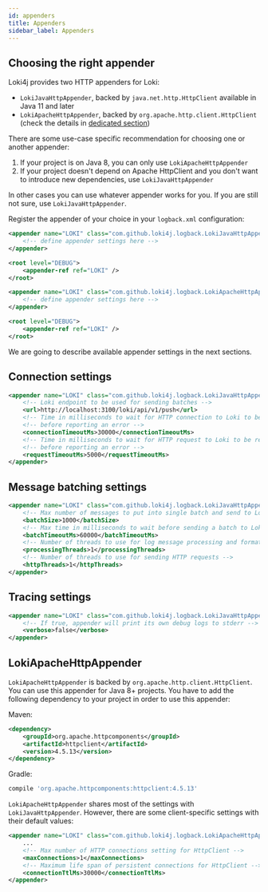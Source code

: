 ```yaml
---
id: appenders
title: Appenders
sidebar_label: Appenders
---
```


## Choosing the right appender

Loki4j provides two HTTP appenders for Loki:

- `LokiJavaHttpAppender`, backed by `java.net.http.HttpClient` available in Java 11 and later
- `LokiApacheHttpAppender`, backed by `org.apache.http.client.HttpClient`
(check the details in [dedicated section](#lokiapachehttpappender))

There are some use-case specific recommendation for choosing one or another appender:

1. If your project is on Java 8, you can only use `LokiApacheHttpAppender`
2. If your project doesn't depend on Apache HttpClient and you don't want to introduce
new dependencies, use `LokiJavaHttpAppender`

In other cases you can use whatever appender works for you.
If you are still not sure, use `LokiJavaHttpAppender`.

Register the appender of your choice in your `logback.xml` configuration:

<!--DOCUSAURUS_CODE_TABS-->
<!--LokiJavaHttpAppender-->

```xml
<appender name="LOKI" class="com.github.loki4j.logback.LokiJavaHttpAppender">
    <!-- define appender settings here -->
</appender>

<root level="DEBUG">
    <appender-ref ref="LOKI" />
</root>
```

<!--LokiApacheHttpAppender-->

```xml
<appender name="LOKI" class="com.github.loki4j.logback.LokiApacheHttpAppender">
    <!-- define appender settings here -->
</appender>

<root level="DEBUG">
    <appender-ref ref="LOKI" />
</root>
```

<!--END_DOCUSAURUS_CODE_TABS-->

We are going to describe available appender settings in the next sections.

## Connection settings

```xml
<appender name="LOKI" class="com.github.loki4j.logback.LokiJavaHttpAppender">
    <!-- Loki endpoint to be used for sending batches -->
    <url>http://localhost:3100/loki/api/v1/push</url>
    <!-- Time in milliseconds to wait for HTTP connection to Loki to be established -->
    <!-- before reporting an error -->
    <connectionTimeoutMs>30000</connectionTimeoutMs>
    <!-- Time in milliseconds to wait for HTTP request to Loki to be responded -->
    <!-- before reporting an error -->
    <requestTimeoutMs>5000</requestTimeoutMs>
</appender>
```

## Message batching settings

```xml
<appender name="LOKI" class="com.github.loki4j.logback.LokiJavaHttpAppender">
    <!-- Max number of messages to put into single batch and send to Loki -->
    <batchSize>1000</batchSize>
    <!-- Max time in milliseconds to wait before sending a batch to Loki -->
    <batchTimeoutMs>60000</batchTimeoutMs>
    <!-- Number of threads to use for log message processing and formatting -->
    <processingThreads>1</processingThreads>
    <!-- Number of threads to use for sending HTTP requests -->
    <httpThreads>1</httpThreads>
</appender>
```

## Tracing settings

```xml
<appender name="LOKI" class="com.github.loki4j.logback.LokiJavaHttpAppender">
    <!-- If true, appender will print its own debug logs to stderr -->
    <verbose>false</verbose>
</appender>
```

## LokiApacheHttpAppender

`LokiApacheHttpAppender` is backed by `org.apache.http.client.HttpClient`.
You can use this appender for Java 8+ projects.
You have to add the following dependency to your project in order to use this appender:

Maven:

```xml
<dependency>
    <groupId>org.apache.httpcomponents</groupId>
    <artifactId>httpclient</artifactId>
    <version>4.5.13</version>
</dependency>
```

Gradle:

```groovy
compile 'org.apache.httpcomponents:httpclient:4.5.13'
```

`LokiApacheHttpAppender` shares most of the settings with `LokiJavaHttpAppender`.
However, there are some client-specific settings with their default values:

```xml
<appender name="LOKI" class="com.github.loki4j.logback.LokiApacheHttpAppender">
    ...
    <!-- Max number of HTTP connections setting for HttpClient -->
    <maxConnections>1</maxConnections>
    <!-- Maximum life span of persistent connections for HttpClient -->
    <connectionTtlMs>30000</connectionTtlMs>
</appender>
```
